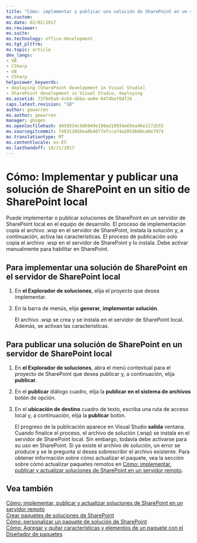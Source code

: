 ```yaml
---
title: "Cómo: implementar y publicar una solución de SharePoint en un sitio de SharePoint Local | Documentos de Microsoft"
ms.custom: 
ms.date: 02/02/2017
ms.reviewer: 
ms.suite: 
ms.technology: office-development
ms.tgt_pltfrm: 
ms.topic: article
dev_langs:
- VB
- CSharp
- VB
- CSharp
helpviewer_keywords:
- deploying [SharePoint development in Visual Studio]
- SharePoint development in Visual Studio, deploying
ms.assetid: 73f8d6a9-4c64-4bba-ae0e-9474baf8df26
caps.latest.revision: "18"
author: gewarren
ms.author: gewarren
manager: ghogen
ms.openlocfilehash: 4959334c9d6949e199ad18934e69ea46e1172b55
ms.sourcegitcommit: f40311056ea0b4677efcca74a285dbb0ce0e7974
ms.translationtype: MT
ms.contentlocale: es-ES
ms.lasthandoff: 10/31/2017
---
```

# <a name="how-to-deploy-and-publish-a-sharepoint-solution-to-a-local-sharepoint-site"></a>Cómo: Implementar y publicar una solución de SharePoint en un sitio de SharePoint local
  Puede implementar o publicar soluciones de SharePoint en un servidor de SharePoint local en el equipo de desarrollo. El proceso de implementación copia el archivo .wsp en el servidor de SharePoint, instala la solución y, a continuación, activa las características. El proceso de publicación solo copia el archivo .wsp en el servidor de SharePoint y lo instala. Debe activar manualmente para habilitar en SharePoint.  
  
## <a name="to-deploy-a-sharepoint-solution-to-the-local-sharepoint-server"></a>Para implementar una solución de SharePoint en el servidor de SharePoint local  
  
1.  En **el Explorador de soluciones**, elija el proyecto que desea implementar.  
  
2.  En la barra de menús, elija **generar**, **implementar solución**.  
  
     El archivo .wsp se crea y se instala en el servidor de SharePoint local. Además, se activan las características.  
  
## <a name="to-publish-a-sharepoint-solution-to-a-local-sharepoint-server"></a>Para publicar una solución de SharePoint en un servidor de SharePoint local  
  
1.  En **el Explorador de soluciones**, abra el menú contextual para el proyecto de SharePoint que desea publicar y, a continuación, elija **publicar**.  
  
2.  En el **publicar** diálogo cuadro, elija la **publicar en el sistema de archivos** botón de opción.  
  
3.  En el **ubicación de destino** cuadro de texto, escriba una ruta de acceso local y, a continuación, elija la **publicar** botón.  
  
     El progreso de la publicación aparece en Visual Studio **salida** ventana. Cuando finalice el proceso, el archivo de solución (.wsp) se instala en el servidor de SharePoint local. Sin embargo, todavía debe activarse para su uso en SharePoint. Si ya existe el archivo de solución, un error se produce y se le pregunta si desea sobrescribir el archivo existente. Para obtener información sobre cómo actualizar el paquete, vea la sección sobre cómo actualizar paquetes remotos en [Cómo: implementar, publicar y actualizar soluciones de SharePoint en un servidor remoto](../sharepoint/how-to-deploy-publish-and-upgrade-sharepoint-solutions-on-a-remote-server.md).  
  
## <a name="see-also"></a>Vea también  
 [Cómo: implementar, publicar y actualizar soluciones de SharePoint en un servidor remoto](../sharepoint/how-to-deploy-publish-and-upgrade-sharepoint-solutions-on-a-remote-server.md)   
 [Crear paquetes de soluciones de SharePoint](../sharepoint/creating-sharepoint-solution-packages.md)   
 [Cómo: personalizar un paquete de solución de SharePoint](../sharepoint/how-to-customize-a-sharepoint-solution-package.md)   
 [Cómo: Agregar y quitar características y elementos de un paquete con el Diseñador de paquetes](../sharepoint/how-to-add-and-remove-features-and-items-to-a-package-by-using-the-package-designer.md)  
  
  